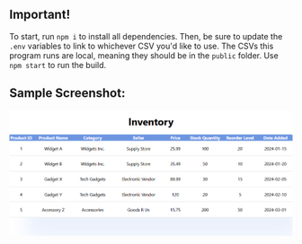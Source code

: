 ## Important!

To start, run `npm i` to install all dependencies. Then, be sure to update the `.env` variables to link to whichever CSV you'd like to use. The CSVs this program runs are local, meaning they should be in the `public` folder. Use `npm start` to run the build.

## Sample Screenshot:

![table-img](https://raw.githubusercontent.com/i-najar/csv-to-table/main/tablescreenshot.PNG)
